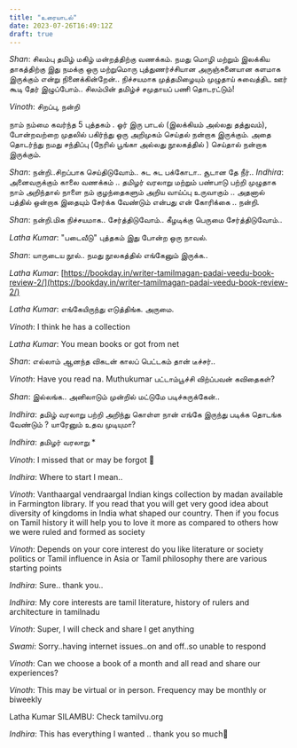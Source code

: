 ```yaml
---
title: "உரையாடல்"
date: 2023-07-26T16:49:12Z
draft: true
---
```




*Shan*: சிலம்பு தமிழ் மகிழ் மன்றத்திற்கு வணக்கம்.
நமது மொழி மற்றும் இலக்கிய தாகத்திற்கு இது நமக்கு ஒரு மற்றுமொரு புத்துணர்ச்சியான அருஞ்சுனையான களமாக இருக்கும் என்று நினைக்கின்றேன்.. 
நிச்சயமாக முத்தமிழையும் முழுதாய் சுவைத்திட ஊர் கூடி தேர் இழுப்போம்.. சிலம்பின் தமிழ்ச் சமுதாயப் பணி தொடரட்டும்!

*Vinoth*: சிறப்பு, நன்றி 

நாம் நம்மை  கவர்ந்த 5 புத்தகம் .  ஓர்  இரு பாடல் (இலக்கியம் அல்லது தத்துவம்), போன்றவற்றை முதலில் பகிர்ந்து ஒரு அறிமுகம் செய்தல் நன்றாக இருக்கும்.
அதை தொடர்ந்து நமது சந்திப்பு (நேரில் பூங்கா அல்லது நூலகத்தில் ) செய்தால் நன்றாக இருக்கும்.

*Shan*: நன்றி..சிறப்பாக செய்திடுவோம்.. சுட சுட பக்கோடா.. சூடான தே நீர்..
*Indhira*: அனைவருக்கும் காலை வணக்கம் .. 
தமிழர்  வரலாறு மற்றும் பண்பாடு பற்றி முழுதாக நாம் அறிந்தால் நாளை நம் குழந்தைகளும் அறிய வாய்ப்பு உருவாகும் .. 
அதனால் பத்தில் ஒன்றாக இதையும் சேர்க்க வேண்டும் என்பது என் கோரிக்கை .. 
நன்றி.

*Shan*: நன்றி.மிக நிச்சயமாக.. சேர்த்திடுவோம்.. கீழடிக்கு பெருமை சேர்த்திடுவோம்..

*Latha Kumar*: "படைவீடு" புத்தகம் இது போன்ற ஒரு நாவல்.

*Shan*: யாருடைய நூல்.. நமது நூலகத்தில் எங்கேனும் இருக்க..

*Latha Kumar*: [https://bookday.in/writer-tamilmagan-padai-veedu-book-review-2/](https://bookday.in/writer-tamilmagan-padai-veedu-book-review-2/)

*Latha Kumar*: எங்கேயிருந்து எடுத்திங்க. அருமை.

*Vinoth*: I think he has a collection

*Latha Kumar*: You mean books or got from net

*Shan*: எல்லாம் ஆனந்த விகடன் காலப் பெட்டகம் தான் டீச்சர்..

*Vinoth*: Have you read na. Muthukumar பட்டாம்பூச்சி விற்ப்பவன் கவிதைகள்?

*Shan*: இல்லங்க.. அனிலாடும் முன்றில் மட்டுமே படிச்சுருக்கேன்..

*Indhira*: தமிழ் வரலாறு பற்றி அறிந்து கொள்ள நான் எங்கே இருந்து  படிக்க தொடங்க வேண்டும் ? யாரேனும் உதவ முடியுமா?

*Indhira*: தமிழர் வரலாறு *

*Vinoth*: I missed that or may be forgot 🙏

*Indhira*: Where to start I mean..

*Vinoth*: Vanthaargal vendraargal Indian kings collection by madan available in Farmington library. If you read that you will get very good idea about diversity of kingdoms in India what shaped our country.  Then if you focus on Tamil history it will help you to love it more as compared to others how we were ruled and formed as society

*Vinoth*: Depends on your core interest do you like literature or society politics or Tamil influence in Asia or Tamil philosophy there are various starting points

*Indhira*: Sure.. thank you..

*Indhira*: My core interests are tamil literature, history of rulers and architecture in tamilnadu

*Vinoth*: Super, I will check and share I get anything

*Swami*: Sorry..having internet issues..on and off..so unable to respond

*Vinoth*: Can we choose a book of a month and all read and share our experiences?

*Vinoth*: This may be virtual or in person.  Frequency may be monthly or biweekly

Latha Kumar SILAMBU: Check tamilvu.org

*Indhira*: This has everything I wanted .. thank you so much🥰
